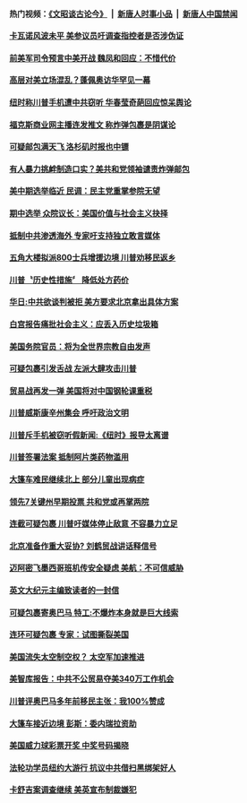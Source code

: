 #### 热门视频：[《文昭谈古论今》](https://github.com/gfw-breaker/wenzhao/blob/master/README.md?t=10261233) &nbsp;|&nbsp; [新唐人时事小品](https://github.com/gfw-breaker/ntdtv-comedy/blob/master/README.md?t=10261233) &nbsp;|&nbsp; [新唐人中国禁闻](https://github.com/gfw-breaker/ntdtv-news/blob/master/README.md?t=10261233)

#### [卡瓦诺风波未平 美参议员吁调查指控者是否涉伪证](../pages/news203/a1396881.md?t=10261233) 

#### [前美军司令预言中美开战 魏凤和回应：不惜代价](../pages/news203/a1396869.md?t=10261233) 

#### [高层对美立场混乱？蓬佩奥访华罕见一幕](../pages/news203/a1396753.md?t=10261233) 

#### [纽时称川普手机遭中共窃听 华春莹奇葩回应惊呆舆论](../pages/news203/a1396761.md?t=10261233) 

#### [福克斯商业网主播连发推文 称炸弹包裹是阴谋论](../pages/news203/a1396874.md?t=10261233) 

#### [可疑邮包满天飞 洛杉矶时报也中镖](../pages/news203/a1396871.md?t=10261233) 

#### [有人暴力挑衅制造口实？美共和党领袖谴责炸弹邮包](../pages/news203/a1396841.md?t=10261233) 

#### [美中期选举临近 民调：民主党重掌参院无望](../pages/news203/a1396848.md?t=10261233) 

#### [期中选举 众院议长：美国价值与社会主义抉择](../pages/news203/a1396835.md?t=10261233) 

#### [抵制中共渗透海外  专家吁支持独立敢言媒体](../pages/news203/a1396805.md?t=10261233) 

#### [五角大楼拟派800士兵增援边境 川普劝移民返乡](../pages/news203/a1396823.md?t=10261233) 

#### [川普〝历史性措施〞 降低处方药价](../pages/news203/a1396822.md?t=10261233) 

#### [华日:中共欲谈判被拒 美方要求北京拿出具体方案](../pages/news203/a1396820.md?t=10261233) 

#### [白宫报告痛批社会主义：应丢入历史垃圾箱](../pages/news203/a1396798.md?t=10261233) 

#### [美国务院官员：将为全世界宗教自由发声](../pages/news203/a1396813.md?t=10261233) 

#### [可疑包裹引发舌战 左派大肆攻击川普](../pages/news203/a1396806.md?t=10261233) 

#### [贸易战再发一弹 美国将对中国钢轮课重税](../pages/news203/a1396791.md?t=10261233) 

#### [川普威斯康辛州集会 呼吁政治文明](../pages/news203/a1396784.md?t=10261233) 

#### [川普斥手机被窃听假新闻:《纽时》报导太离谱](../pages/news203/a1396779.md?t=10261233) 

#### [川普签署法案 抵制阿片类药物滥用](../pages/news203/a1396776.md?t=10261233) 

#### [大篷车难民继续北上 部分儿童出现病症](../pages/news203/a1396775.md?t=10261233) 

#### [领先7关键州早期投票  共和党或再掌两院](../pages/news203/a1396698.md?t=10261233) 

#### [连截可疑包裹 川普吁媒体停止敌意 不容暴力立足](../pages/news203/a1396744.md?t=10261233) 

#### [北京准备作重大妥协? 刘鹤贸战讲话释信号](../pages/news203/a1396595.md?t=10261233) 

#### [迈阿密飞墨西哥班机传安全疑虑 美航：不可信威胁](../pages/news203/a1396721.md?t=10261233) 

#### [英文大纪元主编致读者的一封信](../pages/news203/a1396711.md?t=10261233) 

#### [可疑包裹寄奥巴马 特工:不爆炸本身就是巨大线索](../pages/news203/a1396689.md?t=10261233) 

#### [连环可疑包裹 专家：试图撕裂美国](../pages/news203/a1396688.md?t=10261233) 

#### [美国流失太空制空权？ 太空军加速推进](../pages/news203/a1396678.md?t=10261233) 

#### [美智库报告：中共不公贸易夺美340万工作机会](../pages/news203/a1396656.md?t=10261233) 

#### [川普评奥巴马多年前移民主张：我100%赞成](../pages/news203/a1396650.md?t=10261233) 

#### [大篷车接近边境 彭斯：委内瑞拉资助](../pages/news203/a1396644.md?t=10261233) 

#### [美国威力球彩票开奖 中奖号码揭晓](../pages/news203/a1396642.md?t=10261233) 

#### [法轮功学员纽约大游行 抗议中共借扫黑绑架好人](../pages/news203/a1396611.md?t=10261233) 

#### [卡舒吉案调查继续  美英宣布制裁嫌犯](../pages/news203/a1396641.md?t=10261233) 

